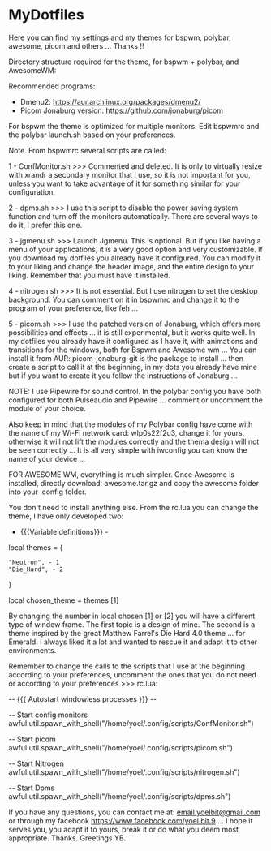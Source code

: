 # MyDotfiles
Here you can find my settings and my themes for bspwm, polybar, awesome, picom and others ... Thanks !!


Directory structure required for the theme, for bspwm + polybar, and AwesomeWM:


Recommended programs:

* Dmenu2: https://aur.archlinux.org/packages/dmenu2/
* Picom Jonaburg version: https://github.com/jonaburg/picom

For bspwm the theme is optimized for multiple monitors. Edit bspwmrc and the polybar launch.sh based on your preferences.

Note. From bspwmrc several scripts are called:

1 - ConfMonitor.sh >>> Commented and deleted. It is only to virtually resize with xrandr a secondary monitor that I use, so it is not important for you, unless you want to take advantage of it for something similar for your configuration.

2 - dpms.sh >>> I use this script to disable the power saving system function and turn off the monitors automatically. There are several ways to do it, I prefer this one.

3 - jgmenu.sh >>> Launch Jgmenu. This is optional. But if you like having a menu of your applications, it is a very good option and very customizable. If you download my dotfiles you already have it configured. You can modify it to your liking and change the header image, and the entire design to your liking. Remember that you must have it installed.

4 - nitrogen.sh >>> It is not essential. But I use nitrogen to set the desktop background. You can comment on it in bspwmrc and change it to the program of your preference, like feh ...

5 - picom.sh >>> I use the patched version of Jonaburg, which offers more possibilities and effects ... it is still experimental, but it works quite well. In my dotfiles you already have it configured as I have it, with animations and transitions for the windows, both for Bspwm and Awesome wm ... You can install it from AUR: picom-jonaburg-git is the package to install ... then create a script to call it at the beginning, in my dots you already have mine but if you want to create it you follow the instructions of Jonaburg ...

NOTE: I use Pipewire for sound control. In the polybar config you have both configured for both Pulseaudio and Pipewire ... comment or uncomment the module of your choice.

Also keep in mind that the modules of my Polybar config have come with the name of my Wi-Fi network card: wlp0s22f2u3, change it for yours, otherwise it will not lift the modules correctly and the thema design will not be seen correctly ... It is all very simple with iwconfig you can know the name of your device ...

FOR AWESOME WM, everything is much simpler. Once Awesome is installed, directly download: awesome.tar.gz and copy the awesome folder into your .config folder.

You don't need to install anything else. From the rc.lua you can change the theme, I have only developed two:

- {{{Variable definitions}}} -

local themes = {

    "Neutron", - 1
    "Die_Hard", - 2
}

local chosen_theme = themes [1]

By changing the number in local chosen [1] or [2] you will have a different type of window frame. The first topic is a design of mine. The second is a theme inspired by the great Matthew Farrel's Die Hard 4.0 theme ... for Emerald. I always liked it a lot and wanted to rescue it and adapt it to other environments.

Remember to change the calls to the scripts that I use at the beginning according to your preferences, uncomment the ones that you do not need or according to your preferences >>> rc.lua:

-- {{{ Autostart windowless processes }}} -- 

-- Start config monitors
awful.util.spawn_with_shell("/home/yoel/.config/scripts/ConfMonitor.sh")

-- Start picom
awful.util.spawn_with_shell("/home/yoel/.config/scripts/picom.sh")

-- Start Nitrogen
awful.util.spawn_with_shell("/home/yoel/.config/scripts/nitrogen.sh")

-- Start Dpms
awful.util.spawn_with_shell("/home/yoel/.config/scripts/dpms.sh")

If you have any questions, you can contact me at: email.yoelbit@gmail.com or through my facebook https://www.facebook.com/yoel.bit.9 ... I hope it serves you, you adapt it to yours, break it or do what you deem most appropriate. Thanks. Greetings YB. 


